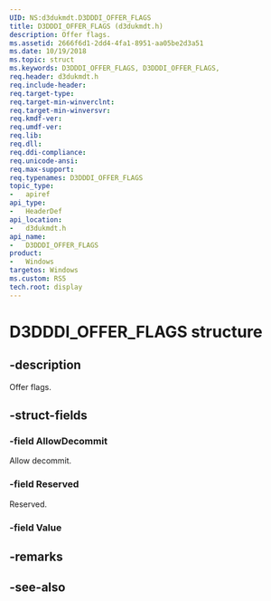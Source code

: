 ```yaml
---
UID: NS:d3dukmdt.D3DDDI_OFFER_FLAGS
title: D3DDDI_OFFER_FLAGS (d3dukmdt.h)
description: Offer flags.
ms.assetid: 2666f6d1-2dd4-4fa1-8951-aa05be2d3a51
ms.date: 10/19/2018
ms.topic: struct
ms.keywords: D3DDDI_OFFER_FLAGS, D3DDDI_OFFER_FLAGS, 
req.header: d3dukmdt.h
req.include-header:
req.target-type:
req.target-min-winverclnt:
req.target-min-winversvr:
req.kmdf-ver:
req.umdf-ver:
req.lib:
req.dll:
req.ddi-compliance:
req.unicode-ansi:
req.max-support:
req.typenames: D3DDDI_OFFER_FLAGS
topic_type: 
-	apiref
api_type: 
-	HeaderDef
api_location: 
-	d3dukmdt.h
api_name: 
-	D3DDDI_OFFER_FLAGS
product:
-	Windows
targetos: Windows
ms.custom: RS5
tech.root: display
---
```


# D3DDDI_OFFER_FLAGS structure

## -description

Offer flags.

## -struct-fields

### -field AllowDecommit

Allow decommit.

### -field Reserved

Reserved.

### -field Value
 

## -remarks

## -see-also
